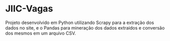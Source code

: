 # JIIC-Vagas

Projeto desenvolvido em Python utilizando Scrapy para a extração dos dados no site, e o Pandas para mineração dos dados extraidos e conversão dos mesmos em um arquivo CSV. 
